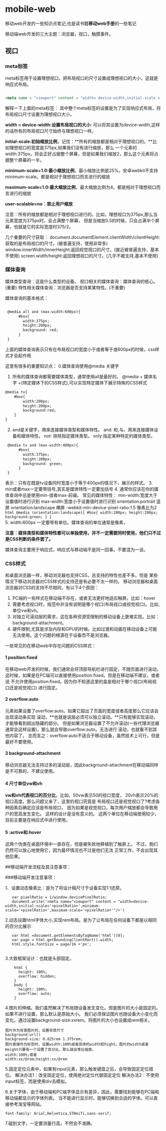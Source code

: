 # mobile-web
移动web开发的一些知识点笔记,也是读书籍**移动web手册**的一些笔记

移动端web开发的三大主题：浏览器，视口，触摸事件。


## 视口

### meta标签
meta标签用于设置理想视口，把布局视口的尺寸设置成理想视口的大小，这就是响应式布局。
```html

<meta name = "viewport" content = "width= device-width,initial-scale = 1,minimum-scale=1.0,maximum-scale=1.0,user-scalable=no">
```
解释一下上面的meta标签：
其中整个meta标签的设置是为了实现响应式布局，将布局视口尺寸设置为理想视口大小。

**width = device-width:设置布局视口的大小**: 可以将其设置为device-width,这样的话所有的布局视口尺寸始终与理想视口一样。

**initial-scale:初始缩放比例**，记住：**所有的缩放都是相对于理想视口的。**比如理想视口的宽度是375px,如果我们没有进行缩放，那么
一个元素的width:375px。将会正好占据整个屏幕，但是如果我们缩放2，那么这个元素将占据整个屏幕的一半。

**minimum-scale=1.0:最小缩放比例**，最小缩放比例是25%。安卓webkit不支持minimum-scale。都是相对于理想视口而言进行的缩放

**maximum-scale=1.0:最大缩放比例**，最大缩放比例为4。都是相对于理想视口而言进行的缩放

**user-scalable=no：禁止用户缩放**

注意：所有的缩放都是相对于理想视口进行的。比如，理想视口为375px,那么当元素宽度为375px时，会占满整个屏幕，
但是当缩放0.5的时候，只会占满半个屏幕，也就是它的实际宽度时375/2。


几个重要的尺寸获取：
document.documentElement.clientWidth/clientHeight:获取的是布局视口的尺寸。(被普遍支持，使用非常多)
window.innerWidth/innerHeight:返回视觉视口的尺寸。(接近被普遍支持，基本不使用)
screen.width/height:返回理想视口的尺寸。(几乎不被支持,基本不使用)


### 媒体查询

媒体类型查询：这是什么类型的设备。
视口相关的媒体查询：媒体查询的核心。(重要)
特性相关媒体查询：浏览器是否支持某某特性。(不重要)

媒体查询的基本格式：
```html

 @media all and (max-width:600px){
      #box{
        width:375px;
        height:200px;
        background: red;
      }
 }

```
上面的媒体查询表示只有在布局视口的宽度小于或者等于或600px的时候，css样式才会起作用

这里有很多的重要知识点：
0.媒体查询使用@media 关键字
1. 所有的媒体查询都需要媒体类型，通常使用all是最好的。
@media + 媒体名字 +{特定媒体下的CSS样式},可以实现特定媒体下展示特殊的CSS样式
```html
@media tv{
	#box{
		width:200px;
		height:200px;
		background:red;
	}
}

```
2. and是关键字，用来连接媒体类型和媒体特性。
and: 和,与。用来连接媒体设备和媒体特性。
not: 排除指定媒体类型。
only:指定某种特定的媒体类型。

```html
 @media tv and (max-width:400px){
      #box{
        width:375px;
        height:200px;
        background: green;
      }
 }

```
表示：只有在既是tv设备同时宽度小于等于400px的情况下，展示的样式。
3. min或者max一定要带括号,其实是媒体特性一定要加括号
4. 通常你应该在你的媒体查询中总是使用min-或者max-前缀。
   常见的媒体特性：
			 min-width:宽度大于设置值时进行识别
			 max-width:宽度小于设置值时进行识别
			 orientation:portrait         竖屏
			 orientation:landscape        横屏
			 -webkit-min-device-pixel-ratio:1.5  像素比为2
	```html
		@media (orientation:landscape){
				#box{
					width:200px;
					height:200px;
					background:green;
				}
		}
	```		 
5. width:600px 一定要带有单位。媒体查询的单位通常是像素，

**注意：媒体类型和媒体特性都可以单独使用，并不一定需要同时使用，他们只不过是CSS判断的条件罢了。**

媒体查询主要用于响应式，响应式与移动端不是同一回事。不要混为一谈。




### CSS样式

和桌面浏览器一样，移动浏览器也支持CSS，且支持的特性也差不多。但是
某些情况下移动浏览器对CSS样式的支持还是有必要不太一样的。
移动浏览器和桌面浏览器对CSS的支持不尽相同，有以下4个原因：
1. PC端的一些样式在移动端不存在，或者无法更好地适应触屏。比如：hover
2. 需要考虑视口时，规范中并没有说明是哪个视口(布局视口或视觉视口)。比如,单位vw和vh。
3. 对独立可滚动层的需求，这在各种资源受限制的移动设备上更难实现。比如：background-attachment。
4. 硬件限制,尤其是涉及内存和GPU的时候。比如过渡和动画在移动设备上可能无法使用。这个问题的根源在于设备而不是浏览器。


一些常见的在移动web中存在问题的CSS样式：

#### 1 position:fixed

在移动web开发的时候，我们通常会将顶部导航栏进行固定，不随页面进行滚动。
这时候，如果是在PC端可以直接使用position:fixed。但是在移动端不建议，或者说
不允许使用position:fixed。因为你不知道这里的盒是相对于哪个视口(布局视口还是视觉视口)
进行固定。


#### 2 overflow:auto

元素如果设置了overflow:auto。如果它超出了页面的宽度或者高度那么它应该会出现滚动条实现
滚动，**也就是说层必须可以独立滚动。**只有能够实现滚动，才能够看到超出隐藏的部分。
但是如果浏览器设置了不允许滚动(一些代理浏览器通常会这样设置)，那么就会导致overflow:auto。无法进行
滚动，也就看不到其他内容了。
总而言之：overflow:auto不适合于移动设备，虽然技术上可行，但是最好不要使用。

#### 3 background-attachment
 
 移动浏览器无法支持过多的滚动层，因此background-attachment在移动端同样是不可靠的，不建议使用。
 
#### 4 尺寸单位vw和vh

**vw和vh代表视口的百分比**，比如，50vw表示50的视口宽度，
20vh表示20%的视口高度。那么问题又来了，这里的视口究竟是
布局视口还是视觉视口了?考虑各种因素后确定应该是布局视口，
因为如果是视觉视口，每次用户缩放都会导致用户的宽高发生变化。
这样的设计是没有意义的。
这两个单位在移动端使用较少，目前主要是在响应式中进行使用。

#### 5 :active和:hover

这两个伪类在桌面环境中一直存在，但是被失败地移植到了触屏上。
不过，我们仍然可以放心地使用它，因为最坏情况也不过是他们无法
正常工作，不会出现其他后果。


##移动端开发流程及其注意事项：

###移动端开发注意事项：

1、设置动态像素比：是为了将设计稿尺寸于设备实现1:1还原。
```
   var pixelRatio = 1/window.devicePixelRatio;
   document.write('<meta name="viewport" content = "width=device-width,initial-scale='+pixelRatio+',minimum-scale='+pixelRatio+',maximum-scale='+pixelRatio+'"/>')
```
		

2.动态设置html字体大小,实现rem布局。是为了让布局在任何设备下都是以相同的百分比展示
```
   var html =document.getElementsByTagName('html')[0];
   var page = html.getBoundingClientRect().width;
   html.style.fontSize = page/16 +'px';
   
```
  
3.大致框架设计：也就是头部固定。
```
	html {
	  height: 100%;
	  overflow: hidden;
	}
	body {
	  height: 100%;
	  overflow: auto;
	}

```
4.图片的伸缩。我们虽然解决了布局随设备发生变化。但是图片的大小是固定的。如果不进行设置，那么默认是原始大小。
    我们必须保证图片也随设备大小变化而变化。通过设置background-size:xxrem。将图片的大小也设置成rem相关。
```
图片作为背景图片时，设置背景尺寸
background:url()
background-size: 0.825rem 1.375rem;
图片直接作为标签时，设置width:100%或者具体的width和hight。图片的width或者Height只要有一个设置了百分比，那么就会等比缩放。
width:100%;或者
width:xx/@rem;height:xx/@rem
```
5.固定定位元素中，如果有input元素，那么触发键盘之后，会导致固定定位错位。
  解决办法1：改变固定定位，使用绝对定位代替固定定位
  解决办法2：不使用input标签，而是使用div去模拟。  

6.关于字体，由于移动端和PC端字体显示有差异，因此，需要找到能够在PC端和移动端都显示的字体列表。
当不能进行显示时，能够切换到合适的字体。可以直接参考淘宝等网站。
```
font-family: Arial,Helvetica,STHeiTi,sans-serif;
```
7.碰到文字，一定要测量行高，不然会不准确。

